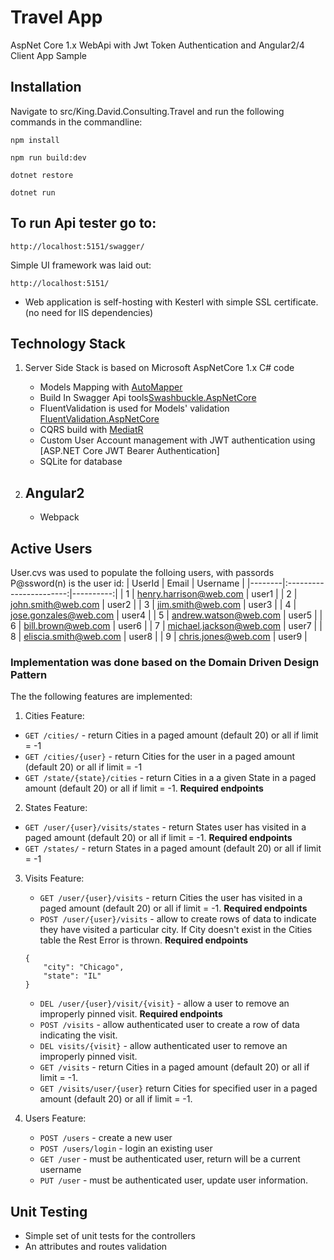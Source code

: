 # Travel App
AspNet Core 1.x WebApi with Jwt Token Authentication and Angular2/4 Client App Sample

## Installation
Navigate to src/King.David.Consulting.Travel and run the following commands in the commandline:
```
npm install

npm run build:dev

dotnet restore

dotnet run 
```
## To run Api tester go to:

```
http://localhost:5151/swagger/

```
Simple UI framework was laid out:
```
http://localhost:5151/

````
- Web application is self-hosting with Kesterl with simple SSL certificate. (no need for IIS dependencies)

## Technology Stack

1. Server Side Stack is based on Microsoft AspNetCore 1.x C# code
	- Models Mapping with [AutoMapper](http://automapper.org)
	- Build In Swagger Api tools[Swashbuckle.AspNetCore](https://github.com/domaindrivendev/Swashbuckle.AspNetCore)
	- FluentValidation is used for Models' validation [FluentValidation.AspNetCore](https://github.com/JeremySkinner/fluentvalidation)
	- CQRS build with [MediatR](https://github.com/jbogard/MediatR)
    - Custom User Account management with JWT authentication using [ASP.NET Core JWT Bearer Authentication]
	- SQLite for database

2. Angular2
	- 
	- Webpack

## Active Users
User.cvs was used to populate the folloing users, with passords P@ssword(n) is the user id:
| UserId |	Email				   | Username  |
|--------|:-----------------------:|----------:|
| 1		 | henry.harrison@web.com  | user1	   |
| 2		 | john.smith@web.com	   | user2     |
| 3		 | jim.smith@web.com	   | user3     |
| 4		 | jose.gonzales@web.com   | user4     |
| 5		 | andrew.watson@web.com   | user5     |
| 6		 | bill.brown@web.com	   | user6     |
| 7		 | michael.jackson@web.com | user7     |
| 8		 | eliscia.smith@web.com   | user8     |
| 9		 | chris.jones@web.com	   | user9     |

### Implementation was done based on the Domain Driven Design Pattern
The the following features are implemented:
1. Cities Feature:
 - `GET /cities/` - return Cities in a paged amount (default 20) or all if limit = -1
 - `GET /cities/{user}` - return Cities for the user in a paged amount (default 20) or all if limit = -1
 - `GET /state/{state}/cities` - return Cities in a a given State in a paged amount (default 20) or all if limit = -1. **Required endpoints**
	 
2. States Feature:
 - `GET /user/{user}/visits/states` - return States user has visited in a paged amount (default 20) or all if limit = -1. **Required endpoints**
 - `GET /states/` - return States in a paged amount (default 20) or all if limit = -1

3. Visits Feature:
	- `GET /user/{user}/visits` - return Cities the user has visited in a paged amount (default 20) or all if limit = -1. **Required endpoints**
	- `POST /user/{user}/visits` - allow to create rows of data to indicate they have visited a particular city. If City doesn't exist in the Cities table the Rest Error is thrown. **Required endpoints**

	```
	{
		"city": "Chicago",
		"state": "IL"
	}
	```
	- `DEL /user/{user}/visit/{visit}` - allow a user to remove an improperly pinned visit. **Required endpoints**
    - `POST /visits` - allow authenticated user to create a row of data indicating the visit.
	- `DEL visits/{visit}` - allow authenticated user to remove an improperly pinned visit.
	- `GET /visits` - return Cities in a paged amount (default 20) or all if limit = -1.
	- `GET /visits/user/{user}` return Cities for specified user in a paged amount (default 20) or all if limit = -1.

4. Users Feature:
	- `POST /users` - create a new user
	- `POST /users/login` - login an existing user
	- `GET /user` - must be authenticated user, return will be a current username
	- `PUT /user` - must be authenticated user, update user information.

## Unit Testing
 - Simple set of unit tests for the controllers
 - An attributes and routes validation


